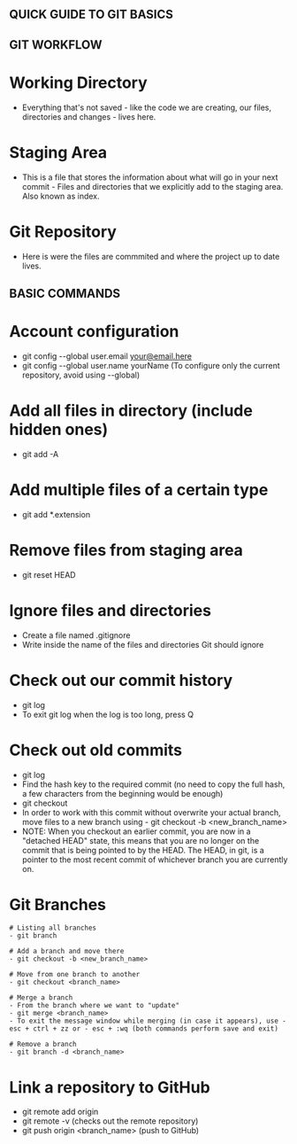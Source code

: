 ## QUICK GUIDE TO GIT BASICS

## GIT WORKFLOW
# Working Directory
- Everything that's not saved - like the code we are creating, our files, directories and changes - lives here.

# Staging Area
- This is a file that stores the information about what will go in your next commit - Files and directories that we explicitly add to the staging area. Also known as index.

# Git Repository
- Here is were the files are commmited and where the project up to date lives.


## BASIC COMMANDS

# Account configuration
- git config --global user.email your@email.here
- git config --global user.name yourName
(To configure only the current repository, avoid using --global)

# Add all files in directory (include hidden ones)
- git add -A

# Add multiple files of a certain type
- git add *.extension

# Remove files from staging area
- git reset HEAD <file>

# Ignore files and directories
- Create a file named .gitignore
- Write inside the name of the files and directories Git should ignore

# Check out our commit history
- git log
- To exit git log when the log is too long, press Q

# Check out old commits
- git log
- Find the hash key to the required commit (no need to copy the full hash, a few characters from the beginning would be enough)
- git checkout <hash>
- In order to work with this commit without overwrite your actual branch, move files to a new branch using - git checkout -b <new_branch_name>
- NOTE: When you checkout an earlier commit, you are now in a "detached HEAD" state, this means that you are no longer on the commit that is being pointed to by the HEAD. The HEAD, in git, is a pointer to the most recent commit of whichever branch you are currently on.


# Git Branches
	# Listing all branches
	- git branch

	# Add a branch and move there
	- git checkout -b <new_branch_name>

	# Move from one branch to another
	- git checkout <branch_name>

	# Merge a branch
	- From the branch where we want to "update"
	- git merge <branch_name>
	- To exit the message window while merging (in case it appears), use - esc + ctrl + zz or - esc + :wq (both commands perform save and exit)

	# Remove a branch
	- git branch -d <branch_name>


# Link a repository to GitHub
- git remote add origin <url>
- git remote -v (checks out the remote repository)
- git push origin <branch_name> (push to GitHub)